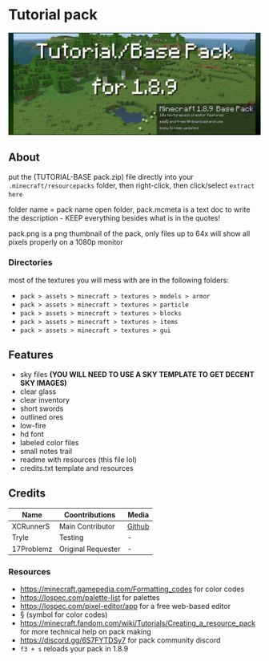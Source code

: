 # Tutorial pack

![imagename](https://github.com/XCRunnerS/BasePack-Minecraft189/blob/5ba563ecd05463bac3a9766b8b1247db31a04260/basepackmc189.png)

## About

put the (TUTORIAL-BASE pack.zip) file directly into your `.minecraft/resourcepacks` folder, then right-click, then click/select `extract here`

folder name = pack name
open folder, pack.mcmeta is a text doc to write the description - KEEP everything besides what is in the quotes!

pack.png is a png thumbnail of the pack, only files up to 64x will show all pixels properly on a 1080p monitor

### Directories

most of the textures you will mess with are in the following folders:

- `pack > assets > minecraft > textures > models > armor`
- `pack > assets > minecraft > textures > particle`
- `pack > assets > minecraft > textures > blocks`
- `pack > assets > minecraft > textures > items`
- `pack > assets > minecraft > textures > gui`

## Features

- sky files **(YOU WILL NEED TO USE A SKY TEMPLATE TO GET DECENT SKY IMAGES)**
- clear glass
- clear inventory
- short swords
- outlined ores
- low-fire
- hd font
- labeled color files
- small notes trail
- readme with resources (this file lol)
- credits.txt template and resources

## Credits

|Name|Coontributions|Media|
|---|---|---|
|XCRunnerS|Main Contributor| [Github](https://github.com/XCRunnerS "XCRunner's github")|
|Tryle|Testing|-|
|17Problemz|Original Requester|-|

### Resources

- <https://minecraft.gamepedia.com/Formatting_codes> for color codes
- <https://lospec.com/palette-list> for palettes
- <https://lospec.com/pixel-editor/app> for a free web-based editor
- § (symbol for color codes)
- <https://minecraft.fandom.com/wiki/Tutorials/Creating_a_resource_pack> for more technical help on pack making
- <https://discord.gg/6S7FYTDSy7> for pack community discord
- `f3 + s` reloads your pack in 1.8.9
